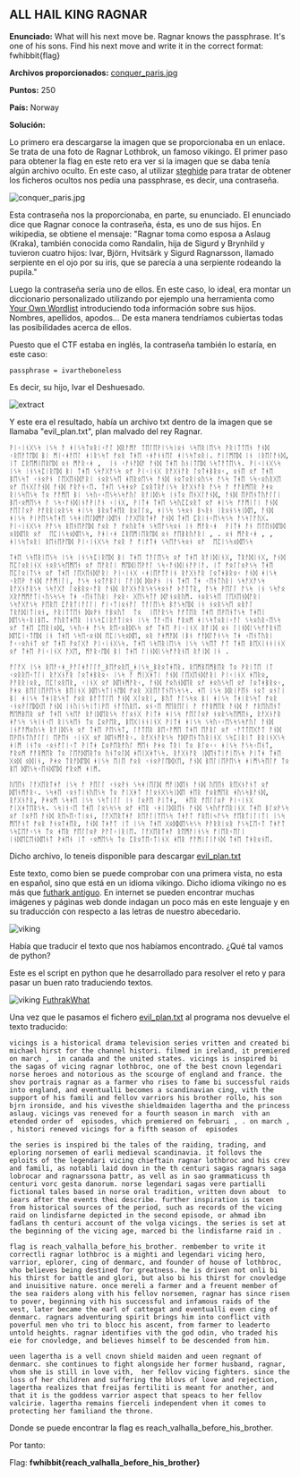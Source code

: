 ## ALL HAIL KING RAGNAR

**Enunciado:** What will his next move be. Ragnar knows the passphrase. It's one of his sons. Find his next move and write it in the correct format: fwhibbit{flag}

**Archivos proporcionados:** [conquer_paris.jpg](../archivos/kingragnar/conquer_paris.jpg)

**Puntos:** 250

**País:** Norway

**Solución:**

Lo primero era descargarse la imagen que se proporcionaba en un enlace. Se trata de una foto de Ragnar Lothbrok, un famoso vikingo. El primer paso para obtener la flag en este reto era ver si la imagen que se daba tenía algún archivo oculto. En este caso, al utilizar [steghide](http://steghide.sourceforge.net/) para tratar de obtener los ficheros ocultos nos pedía una passphrase, es decir, una contraseña.

![conquer_paris.jpg](../archivos/kingragnar/conquer_paris.jpg)

Esta contraseña nos la proporcionaba, en parte, su enunciado. El enunciado dice que Ragnar conoce la contraseña, ésta, es uno de sus hijos. En wikipedia, se obtiene el mensaje:  "Ragnar toma como esposa a Aslaug (Kraka), también conocida como Randalin, hija de Sigurd y Brynhild y tuvieron cuatro hijos: Ivar, Björn, Hvitsärk y Sigurd Ragnarsson, llamado serpiente en el ojo por su iris, que se parecía a una serpiente rodeando la pupila."

Luego la contraseña sería uno de ellos. En este caso, lo ideal, era montar un diccionario personalizado utilizando por ejemplo una herramienta como [Your Own Wordlist](https://github.com/juanvelascogomez/YOW) introduciendo toda información sobre sus hijos. Nombres, apellidos, apodos... De esta manera tendríamos cubiertas todas las posibilidades acerca de ellos.

Puesto que el CTF estaba en inglés, la contraseña también lo estaría, en este caso:

    passphrase = ivartheboneless

Es decir, su hijo, Ivar el Deshuesado.

![extract](../imagenes/kingragnar/steghide.png)

Y este era el resultado, había un archivo txt dentro de la imagen que se llamaba "evil_plan.txt", plan malvado del rey Ragnar.

    ᚹᛁᚲᛁᚾᚷᛊᛋ ᛁᛊᛋ ᚨ ᚼᛁᛊᛋᛏᛟᚱᛁᚲᚨᛚ ᛞᚱᚨᛗᚨ ᛏᛖᛚᛖᚹᛁᛊᛋᛁᛟᚾ ᛊᛋᛖᚱᛁᛖᛊᛋ ᚹᚱᛁᛏᛏᛖᚾ ᚨᚾᛞ ᚲᚱᛖᚨᛏᛖᛞ ᛒᛁ ᛗᛁᚲᚼᚨᛖᛚ ᚼᛁᚱᛊᛋᛏ ᚠᛟᚱ ᛏᚼᛖ ᚲᚼᚨᚾᚾᛖᛚ ᚼᛁᛊᛋᛏᛟᚱᛁ. ᚠᛁᛚᛗᛖᛞ ᛁᚾ ᛁᚱᛖᛚᚨᚾᛞ, ᛁᛏ ᛈᚱᛖᛗᛁᛖᚱᛖᛞ ᛟᚾ ᛗᚨᚱᚲᚼ ,  ᛁᚾ ᚲᚨᚾᚨᛞᚨ ᚨᚾᛞ ᛏᚼᛖ ᚢᚾᛁᛏᛖᛞ ᛊᛋᛏᚨᛏᛖᛊᛋ. ᚹᛁᚲᛁᚾᚷᛊᛋ ᛁᛊᛋ ᛁᚾᛊᛋᛈᛁᚱᛖᛞ ᛒᛁ ᛏᚼᛖ ᛊᛋᚨᚷᚨᛊᛋ ᛟᚠ ᚹᛁᚲᛁᚾᚷ ᚱᚨᚷᚾᚨᚱ ᛚᛟᛏᚼᛒᚱᛟᚲ, ᛟᚾᛖ ᛟᚠ ᛏᚼᛖ ᛒᛖᛊᛋᛏ ᚲᚾᛟᚹᚾ ᛚᛖᚷᛖᚾᛞᚨᚱᛁ ᚾᛟᚱᛊᛋᛖ ᚼᛖᚱᛟᛖᛊᛋ ᚨᚾᛞ ᚾᛟᛏᛟᚱᛁᛟᚢᛊᛋ ᚨᛊᛋ ᛏᚼᛖ ᛊᛋᚲᛟᚢᚱᚷᛖ ᛟᚠ ᛖᚾᚷᛚᚨᚾᛞ ᚨᚾᛞ ᚠᚱᚨᚾᚲᛖ. ᛏᚼᛖ ᛊᛋᚼᛟᚹ ᛈᛟᚱᛏᚱᚨᛁᛊᛋ ᚱᚨᚷᚾᚨᚱ ᚨᛊᛋ ᚨ ᚠᚨᚱᛗᛖᚱ ᚹᚼᛟ ᚱᛁᛊᛋᛖᛊᛋ ᛏᛟ ᚠᚨᛗᛖ ᛒᛁ ᛊᛋᚢᚲᚲᛖᛊᛋᛊᛋᚠᚢᛚ ᚱᚨᛁᛞᛊᛋ ᛁᚾᛏᛟ ᛖᚾᚷᛚᚨᚾᛞ, ᚨᚾᛞ ᛖᚹᛖᚾᛏᚢᚨᛚᛚᛁ ᛒᛖᚲᛟᛗᛖᛊᛋ ᚨ ᛊᛋᚲᚨᚾᛞᛁᚾᚨᚹᛁᚨᚾ ᚲᛁᚾᚷ, ᚹᛁᛏᚼ ᛏᚼᛖ ᛊᛋᚢᛈᛈᛟᚱᛏ ᛟᚠ ᚼᛁᛊᛋ ᚠᚨᛗᛁᛚᛁ ᚨᚾᛞ ᚠᛖᛚᛚᛟᚹ ᚹᚨᚱᚱᛁᛟᚱᛊᛋ ᚼᛁᛊᛋ ᛒᚱᛟᛏᚼᛖᚱ ᚱᛟᛚᛚᛟ, ᚼᛁᛊᛋ ᛊᛋᛟᚾ ᛒᛃᚱᚾ ᛁᚱᛟᚾᛊᛋᛁᛞᛖ, ᚨᚾᛞ ᚼᛁᛊᛋ ᚹᛁᚹᛖᛊᛋᛏᚼᛖ ᛊᛋᚼᛁᛖᛚᛞᛗᚨᛁᛞᛖᚾ ᛚᚨᚷᛖᚱᛏᚼᚨ ᚨᚾᛞ ᛏᚼᛖ ᛈᚱᛁᚾᚲᛖᛊᛋᛊᛋ ᚨᛊᛋᛚᚨᚢᚷ. ᚹᛁᚲᛁᚾᚷᛊᛋ ᚹᚨᛊᛋ ᚱᛖᚾᛖᚹᛖᛞ ᚠᛟᚱ ᚨ ᚠᛟᚢᚱᛏᚼ ᛊᛋᛖᚨᛊᛋᛟᚾ ᛁᚾ ᛗᚨᚱᚲᚼ  ᚹᛁᛏᚼ ᚨᚾ ᛖᛏᛖᚾᛞᛖᛞ ᛟᚱᛞᛖᚱ ᛟᚠ  ᛖᛈᛁᛊᛋᛟᛞᛖᛊᛋ, ᚹᚼᛁᚲᚼ ᛈᚱᛖᛗᛁᛖᚱᛖᛞ ᛟᚾ ᚠᛖᛒᚱᚢᚨᚱᛁ , . ᛟᚾ ᛗᚨᚱᚲᚼ , , ᚼᛁᛊᛋᛏᛟᚱᛁ ᚱᛖᚾᛖᚹᛖᛞ ᚹᛁᚲᛁᚾᚷᛊᛋ ᚠᛟᚱ ᚨ ᚠᛁᚠᛏᚼ ᛊᛋᛖᚨᛊᛋᛟᚾ ᛟᚠ  ᛖᛈᛁᛊᛋᛟᛞᛖᛊᛋ

    ᛏᚼᛖ ᛊᛋᛖᚱᛁᛖᛊᛋ ᛁᛊᛋ ᛁᚾᛊᛋᛈᛁᚱᛖᛞ ᛒᛁ ᛏᚼᛖ ᛏᚨᛚᛖᛊᛋ ᛟᚠ ᛏᚼᛖ ᚱᚨᛁᛞᛁᚾᚷ, ᛏᚱᚨᛞᛁᚾᚷ, ᚨᚾᛞ ᛖᛈᛚᛟᚱᛁᚾᚷ ᚾᛟᚱᛊᛋᛖᛗᛖᚾ ᛟᚠ ᛖᚨᚱᛚᛁ ᛗᛖᛞᛁᛖᚹᚨᛚ ᛊᛋᚲᚨᚾᛞᛁᚾᚨᚹᛁᚨ. ᛁᛏ ᚠᛟᛚᛚᛟᚹᛊᛋ ᛏᚼᛖ ᛖᛈᛚᛟᛁᛏᛊᛋ ᛟᚠ ᛏᚼᛖ ᛚᛖᚷᛖᚾᛞᚨᚱᛁ ᚹᛁᚲᛁᚾᚷ ᚲᚼᛁᛖᚠᛏᚨᛁᚾ ᚱᚨᚷᚾᚨᚱ ᛚᛟᛏᚼᛒᚱᛟᚲ ᚨᚾᛞ ᚼᛁᛊᛋ ᚲᚱᛖᚹ ᚨᚾᛞ ᚠᚨᛗᛁᛚᛁ, ᚨᛊᛋ ᚾᛟᛏᚨᛒᛚᛁ ᛚᚨᛁᛞ ᛞᛟᚹᚾ ᛁᚾ ᛏᚼᛖ ᛏᚼ ᚲᛖᚾᛏᚢᚱᛁ ᛊᛋᚨᚷᚨᛊᛋ ᚱᚨᚷᚾᚨᚱᛊᛋ ᛊᛋᚨᚷᚨ ᛚᛟᛒᚱᛟᚲᚨᚱ ᚨᚾᛞ ᚱᚨᚷᚾᚨᚱᛊᛋᛊᛋᛟᚾᚨ ᚦᚨᛏᛏᚱ, ᚨᛊᛋ ᚹᛖᛚᛚ ᚨᛊᛋ ᛁᚾ ᛊᛋᚨᛟ ᚷᚱᚨᛗᛗᚨᛏᛁᚲᚢᛊᛋᛊᛋ ᛏᚼ ᚲᛖᚾᛏᚢᚱᛁ ᚹᛟᚱᚲ ᚷᛖᛊᛋᛏᚨ ᛞᚨᚾᛟᚱᚢᛗ. ᚾᛟᚱᛊᛋᛖ ᛚᛖᚷᛖᚾᛞᚨᚱᛁ ᛊᛋᚨᚷᚨᛊᛋ ᚹᛖᚱᛖ ᛈᚨᚱᛏᛁᚨᛚᛚᛁ ᚠᛁᚲᛏᛁᛟᚾᚨᛚ ᛏᚨᛚᛖᛊᛋ ᛒᚨᛊᛋᛖᛞ ᛁᚾ ᚾᛟᚱᛊᛋᛖ ᛟᚱᚨᛚ ᛏᚱᚨᛞᛁᛏᛁᛟᚾ, ᚹᚱᛁᛏᛏᛖᚾ ᛞᛟᚹᚾ ᚨᛒᛟᚢᛏ  ᛏᛟ  ᛁᛖᚨᚱᛊᛋ ᚨᚠᛏᛖᚱ ᛏᚼᛖ ᛖᚹᛖᚾᛏᛊᛋ ᛏᚼᛖᛁ ᛞᛖᛊᛋᚲᚱᛁᛒᛖ. ᚠᚢᚱᛏᚼᛖᚱ ᛁᚾᛊᛋᛈᛁᚱᚨᛏᛁᛟᚾ ᛁᛊᛋ ᛏᚨᚲᛖᚾ ᚠᚱᛟᛗ ᚼᛁᛊᛋᛏᛟᚱᛁᚲᚨᛚ ᛊᛋᛟᚢᚱᚲᛖᛊᛋ ᛟᚠ ᛏᚼᛖ ᛈᛖᚱᛁᛟᛞ, ᛊᛋᚢᚲᚼ ᚨᛊᛋ ᚱᛖᚲᛟᚱᛞᛊᛋ ᛟᚠ ᛏᚼᛖ ᚹᛁᚲᛁᚾᚷ ᚱᚨᛁᛞ ᛟᚾ ᛚᛁᚾᛞᛁᛊᛋᚠᚨᚱᚾᛖ ᛞᛖᛈᛁᚲᛏᛖᛞ ᛁᚾ ᛏᚼᛖ ᛊᛋᛖᚲᛟᚾᛞ ᛖᛈᛁᛊᛋᛟᛞᛖ, ᛟᚱ ᚨᚼᛗᚨᛞ ᛁᛒᚾ ᚠᚨᛞᛚᚨᚾᛊᛋ ᛏᚼ ᚲᛖᚾᛏᚢᚱᛁ ᚨᚲᚲᛟᚢᚾᛏ ᛟᚠ ᛏᚼᛖ ᚹᛟᛚᚷᚨ ᚹᛁᚲᛁᚾᚷᛊᛋ. ᛏᚼᛖ ᛊᛋᛖᚱᛁᛖᛊᛋ ᛁᛊᛋ ᛊᛋᛖᛏ ᚨᛏ ᛏᚼᛖ ᛒᛖᚷᛁᚾᚾᛁᚾᚷ ᛟᚠ ᛏᚼᛖ ᚹᛁᚲᛁᚾᚷ ᚨᚷᛖ, ᛗᚨᚱᚲᛖᛞ ᛒᛁ ᛏᚼᛖ ᛚᛁᚾᛞᛁᛊᛋᚠᚨᚱᚾᛖ ᚱᚨᛁᛞ ᛁᚾ .

    ᚠᛚᚨᚷ ᛁᛊᛋ ᚱᛖᚨᚲᚼ_ᚹᚨᛚᚼᚨᛚᛚᚨ_ᛒᛖᚠᛟᚱᛖ_ᚼᛁᛊᛋ_ᛒᚱᛟᛏᚼᛖᚱ. ᚱᛖᛗᛒᛖᛗᛒᛖᚱ ᛏᛟ ᚹᚱᛁᛏᛖ ᛁᛏ ᚲᛟᚱᚱᛖᚲᛏᛚᛁ ᚱᚨᚷᚾᚨᚱ ᛚᛟᛏᚼᛒᚱᛟᚲ ᛁᛊᛋ ᚨ ᛗᛁᚷᚼᛏᛁ ᚨᚾᛞ ᛚᛖᚷᛖᚾᛞᚨᚱᛁ ᚹᛁᚲᛁᚾᚷ ᚼᛖᚱᛟ, ᚹᚨᚱᚱᛁᛟᚱ, ᛖᛈᛚᛟᚱᛖᚱ, ᚲᛁᚾᚷ ᛟᚠ ᛞᛖᚾᛗᚨᚱᚲ, ᚨᚾᛞ ᚠᛟᚢᚾᛞᛖᚱ ᛟᚠ ᚼᛟᚢᛊᛋᛖ ᛟᚠ ᛚᛟᛏᚼᛒᚱᛟᚲ, ᚹᚼᛟ ᛒᛖᛚᛁᛖᚹᛖᛊᛋ ᛒᛖᛁᚾᚷ ᛞᛖᛊᛋᛏᛁᚾᛖᛞ ᚠᛟᚱ ᚷᚱᛖᚨᛏᚾᛖᛊᛋᛊᛋ. ᚼᛖ ᛁᛊᛋ ᛞᚱᛁᚹᛖᚾ ᚾᛟᛏ ᛟᚾᛚᛁ ᛒᛁ ᚼᛁᛊᛋ ᛏᚼᛁᚱᛊᛋᛏ ᚠᛟᚱ ᛒᚨᛏᛏᛚᛖ ᚨᚾᛞ ᚷᛚᛟᚱᛁ, ᛒᚢᛏ ᚨᛚᛊᛋᛟ ᛒᛁ ᚼᛁᛊᛋ ᛏᚼᛁᚱᛊᛋᛏ ᚠᛟᚱ ᚲᚾᛟᚹᛚᛖᛞᚷᛖ ᚨᚾᛞ ᛁᚾᚢᛁᛊᛋᛁᛏᛁᚹᛖ ᚾᚨᛏᚢᚱᛖ. ᛟᚾᚲᛖ ᛗᛖᚱᛖᛚᛁ ᚨ ᚠᚨᚱᛗᛖᚱ ᚨᚾᛞ ᚨ ᚠᚱᛖᚢᛖᚾᛏ ᛗᛖᛗᛒᛖᚱ ᛟᚠ ᛏᚼᛖ ᛊᛋᛖᚨ ᚱᚨᛁᛞᛖᚱᛊᛋ ᚨᛚᛟᚾᚷ ᚹᛁᛏᚼ ᚼᛁᛊᛋ ᚠᛖᛚᛚᛟᚹ ᚾᛟᚱᛊᛋᛖᛗᛖᚾ, ᚱᚨᚷᚾᚨᚱ ᚼᚨᛊᛋ ᛊᛋᛁᚾᚲᛖ ᚱᛁᛊᛋᛖᚾ ᛏᛟ ᛈᛟᚹᛖᚱ, ᛒᛖᚷᛁᚾᚾᛁᚾᚷ ᚹᛁᛏᚼ ᚼᛁᛊᛋ ᛊᛋᚢᚲᚲᛖᛊᛋᛊᛋᚠᚢᛚ ᚨᚾᛞ ᛁᚾᚠᚨᛗᛟᚢᛊᛋ ᚱᚨᛁᛞᛊᛋ ᛟᚠ ᛏᚼᛖ ᚹᛖᛊᛋᛏ, ᛚᚨᛏᛖᚱ ᛒᛖᚲᚨᛗᛖ ᛏᚼᛖ ᛖᚨᚱᛚ ᛟᚠ ᚲᚨᛏᛏᛖᚷᚨᛏ ᚨᚾᛞ ᛖᚹᛖᚾᛏᚢᚨᛚᛚᛁ ᛖᚹᛖᚾ ᚲᛁᚾᚷ ᛟᚠ ᛞᛖᚾᛗᚨᚱᚲ. ᚱᚨᚷᚾᚨᚱᛊᛋ ᚨᛞᚹᛖᚾᛏᚢᚱᛁᚾᚷ ᛊᛋᛈᛁᚱᛁᛏ ᛒᚱᛁᚾᚷᛊᛋ ᚼᛁᛗ ᛁᚾᛏᛟ ᚲᛟᚾᚠᛚᛁᚲᛏ ᚹᛁᛏᚼ ᛈᛟᚹᛖᚱᚠᚢᛚ ᛗᛖᚾ ᚹᚼᛟ ᛏᚱᛁ ᛏᛟ ᛒᛚᛟᚲᚲ ᚼᛁᛊᛋ ᚨᛊᛋᚲᛖᚾᛏ, ᚠᚱᛟᛗ ᚠᚨᚱᛗᛖᚱ ᛏᛟ ᛚᛖᚨᛞᛖᚱᛏᛟ ᚢᚾᛏᛟᛚᛞ ᚼᛖᛁᚷᚼᛏᛊᛋ. ᚱᚨᚷᚾᚨᚱ ᛁᛞᛖᚾᛏᛁᚠᛁᛖᛊᛋ ᚹᛁᛏᚼ ᛏᚼᛖ ᚷᛟᛞ ᛟᛞᛁᚾ, ᚹᚼᛟ ᛏᚱᚨᛞᛖᛞ ᚼᛁᛊᛋ ᛖᛁᛖ ᚠᛟᚱ ᚲᚾᛟᚹᛚᛖᛞᚷᛖ, ᚨᚾᛞ ᛒᛖᛚᛁᛖᚹᛖᛊᛋ ᚼᛁᛗᛊᛋᛖᛚᚠ ᛏᛟ ᛒᛖ ᛞᛖᛊᛋᚲᛖᚾᛞᛖᛞ ᚠᚱᛟᛗ ᚼᛁᛗ.

    ᚢᛖᛖᚾ ᛚᚨᚷᛖᚱᛏᚼᚨ ᛁᛊᛋ ᚨ ᚹᛖᛚᛚ ᚲᚾᛟᚹᚾ ᛊᛋᚼᛁᛖᛚᛞ ᛗᚨᛁᛞᛖᚾ ᚨᚾᛞ ᚢᛖᛖᚾ ᚱᛖᚷᚾᚨᚾᛏ ᛟᚠ ᛞᛖᚾᛗᚨᚱᚲ. ᛊᛋᚼᛖ ᚲᛟᚾᛏᛁᚾᚢᛖᛊᛋ ᛏᛟ ᚠᛁᚷᚼᛏ ᚨᛚᛟᚾᚷᛊᛋᛁᛞᛖ ᚼᛖᚱ ᚠᛟᚱᛗᛖᚱ ᚼᚢᛊᛋᛒᚨᚾᛞ, ᚱᚨᚷᚾᚨᚱ, ᚹᚼᛟᛗ ᛊᛋᚼᛖ ᛁᛊᛋ ᛊᛋᛏᛁᛚᛚ ᛁᚾ ᛚᛟᚹᛖ ᚹᛁᛏᚼ,  ᚼᛖᚱ ᚠᛖᛚᛚᛟᚹ ᚹᛁᚲᛁᚾᚷ ᚠᛁᚷᚼᛏᛖᚱᛊᛋ. ᛊᛋᛁᚾᚲᛖ ᛏᚼᛖ ᛚᛟᛊᛋᛊᛋ ᛟᚠ ᚼᛖᚱ ᚲᚼᛁᛚᛞᚱᛖᚾ ᚨᚾᛞ ᛊᛋᚢᚠᚠᛖᚱᛁᚾᚷ ᛏᚼᛖ ᛒᛚᛟᚹᛊᛋ ᛟᚠ ᛚᛟᚹᛖ ᚨᚾᛞ ᚱᛖᛃᛖᚲᛏᛁᛟᚾ, ᛚᚨᚷᛖᚱᛏᚼᚨ ᚱᛖᚨᛚᛁᛉᛖᛊᛋ ᛏᚼᚨᛏ ᚠᚱᛖᛁᛃᚨᛊᛋ ᚠᛖᚱᛏᛁᛚᛁᛏᛁ ᛁᛊᛋ ᛗᛖᚨᚾᛏ ᚠᛟᚱ ᚨᚾᛟᛏᚼᛖᚱ, ᚨᚾᛞ ᛏᚼᚨᛏ ᛁᛏ ᛁᛊᛋ ᛏᚼᛖ ᚷᛟᛞᛞᛖᛊᛋᛊᛋ ᚹᚨᚱᚱᛁᛟᚱ ᚨᛊᛋᛈᛖᚲᛏ ᛏᚼᚨᛏ ᛊᛋᛈᛖᚨᚲᛊᛋ ᛏᛟ ᚼᛖᚱ ᚠᛖᛚᛚᛟᚹ ᚹᚨᛚᚲᛁᚱᛁᛖ. ᛚᚨᚷᛖᚱᛏᚼᚨ ᚱᛖᛗᚨᛁᚾᛊᛋ ᚠᛁᛖᚱᚲᛖᛚᛁ ᛁᚾᛞᛖᛈᛖᚾᛞᛖᚾᛏ ᚹᚼᛖᚾ ᛁᛏ ᚲᛟᛗᛖᛊᛋ ᛏᛟ ᛈᚱᛟᛏᛖᚲᛏᛁᚾᚷ ᚼᛖᚱ ᚠᚨᛗᛁᛚᛁᚨᚾᛞ ᛏᚼᛖ ᛏᚼᚱᛟᚾᛖ.

Dicho archivo, lo teneis disponible para descargar [evil_plan.txt](../archivos/kingragnar/evil_plan.txt)

Este texto, como bien se puede comprobar con una primera vista, no esta en español, sino que está en un idioma vikingo. Dicho idioma vikingo no es más que [futhark antiguo](https://es.wikipedia.org/wiki/Futhark_antiguo). En internet se pueden encontrar muchas imágenes y páginas web donde indagan un poco más en este lenguaje y en su traducción con respecto a las letras de nuestro abecedario.

![viking](../imagenes/kingragnar/viking.gif)

Había que traducir el texto que nos habíamos encontrado. ¿Qué tal vamos de python?

Este es el script en python que he desarrollado para resolver el reto y para pasar un buen rato traduciendo textos.

![viking](../imagenes/kingragnar/logo.png)
[FuthrakWhat](https://github.com/juanvelascogomez/futharkwhat)

Una vez que le pasamos el fichero [evil_plan.txt](../archivos/kingragnar/evil_plan.txt) al programa nos devuelve el texto traducido:

    vicings is a historical drama television series vritten and created bi michael hirst for the channel histori. filmed in ireland, it premiered on march ,  in canada and the united states. vicings is inspired bi the sagas of vicing ragnar lothbroc, one of the best cnovn legendari norse heroes and notorious as the scourge of england and france. the shov portrais ragnar as a farmer vho rises to fame bi successful raids into england, and eventualli becomes a scandinavian cing, vith the support of his famili and fellov varriors his brother rollo, his son bjrn ironside, and his vivesthe shieldmaiden lagertha and the princess aslaug. vicings vas reneved for a fourth season in march  vith an etended order of  episodes, vhich premiered on februari , . on march , , histori reneved vicings for a fifth season of  episodes

    the series is inspired bi the tales of the raiding, trading, and eploring norsemen of earli medieval scandinavia. it follovs the eploits of the legendari vicing chieftain ragnar lothbroc and his crev and famili, as notabli laid dovn in the th centuri sagas ragnars saga lobrocar and ragnarssona þattr, as vell as in sao grammaticuss th centuri vorc gesta danorum. norse legendari sagas vere partialli fictional tales based in norse oral tradition, vritten dovn about  to  iears after the events thei describe. further inspiration is tacen from historical sources of the period, such as records of the vicing raid on lindisfarne depicted in the second episode, or ahmad ibn fadlans th centuri account of the volga vicings. the series is set at the beginning of the vicing age, marced bi the lindisfarne raid in .

    flag is reach_valhalla_before_his_brother. rembember to vrite it correctli ragnar lothbroc is a mighti and legendari vicing hero, varrior, eplorer, cing of denmarc, and founder of house of lothbroc, vho believes being destined for greatness. he is driven not onli bi his thirst for battle and glori, but also bi his thirst for cnovledge and inuisitive nature. once mereli a farmer and a freuent member of the sea raiders along vith his fellov norsemen, ragnar has since risen to pover, beginning vith his successful and infamous raids of the vest, later became the earl of cattegat and eventualli even cing of denmarc. ragnars adventuring spirit brings him into conflict vith poverful men vho tri to blocc his ascent, from farmer to leaderto untold heights. ragnar identifies vith the god odin, vho traded his eie for cnovledge, and believes himself to be descended from him.

    ueen lagertha is a vell cnovn shield maiden and ueen regnant of denmarc. she continues to fight alongside her former husband, ragnar, vhom she is still in love vith,  her fellov vicing fighters. since the loss of her children and suffering the blovs of love and rejection, lagertha realizes that freijas fertiliti is meant for another, and that it is the goddess varrior aspect that speacs to her fellov valcirie. lagertha remains fierceli independent vhen it comes to protecting her familiand the throne.

Donde se puede encontrar la flag es reach_valhalla_before_his_brother.

Por tanto:

Flag: **fwhibbit{reach_valhalla_before_his_brother}**
